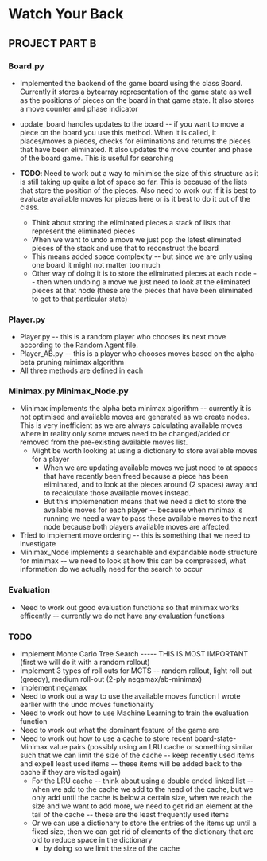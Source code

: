 # Watch Your Back

## PROJECT PART B

### Board.py
* Implemented the backend of the game board using the class Board. Currently it stores a bytearray representation of the game state as well as the positions of pieces on the board in that game state. It also stores a move counter and phase indicator 
* update_board handles updates to the board -- if you want to move a piece on the board you use this method. When it is called, it places/moves a pieces, checks for eliminations and returns the pieces that have been eliminated. It also updates the move counter and phase of the board game. This is useful for searching 
* **TODO**: Need to work out a way to minimise the size of this structure as it is still taking up quite a lot of space so far. This is because of the lists that store the position of the pieces. Also need to work out if it is best to evaluate available moves for pieces here or is it best to do it out of the class.
    - Think about storing the eliminated pieces a stack of lists that represent the eliminated pieces
    - When we want to undo a move we just pop the latest eliminated pieces of the stack and use that to reconstruct the board 
    - This means added space complexity -- but since we are only using one board it might not matter too much 
    
    * Other way of doing it is to store the eliminated pieces at each node -- then when undoing a move we just need to look at the eliminated pieces at that node (these are the pieces that have been eliminated to get to that particular state)
    
### Player.py 
* Player.py -- this is a random player who chooses its next move according to the Random Agent file. 
* Player_AB.py -- this is a player who chooses moves based on the alpha-beta pruning minimax algorithm 
* All three methods are defined in each 

### Minimax.py Minimax_Node.py
* Minimax implements the alpha beta minimax algorithm -- currently it is not optimised and available moves are generated as we create nodes. This is very inefficient as we are always calculating available moves where in reality only some moves need to be changed/added or removed from the pre-existing available moves list.
    - Might be worth looking at using a dictionary to store available moves for a player 
        - When we are updating available moves we just need to at spaces that have recently been freed because a piece has been eliminated, and to look at the pieces around (2 spaces) away and to recalculate those available moves instead.
        - But this implemenation means that we need a dict to store the available moves for each player -- because when minimax is running we need a way to pass these available moves to the next node because both players available moves are affected. 
* Tried to implement move ordering -- this is something that we need to investigate 
* Minimax_Node implements a searchable and expandable node structure for minimax -- we need to look at how this can be compressed, what information do we actually need for the search to occur 

### Evaluation 
* Need to work out good evaluation functions so that minimax works efficently -- currently we do not have any evaluation functions 

### TODO 
* Implement Monte Carlo Tree Search ----- THIS IS MOST IMPORTANT (first we will do it with a random rollout)
* Implement 3 types of roll outs for MCTS -- random rollout, light roll out (greedy), medium roll-out (2-ply negamax/ab-minimax)
* Implement negamax
* Need to work out a way to use the available moves function I wrote earlier with the undo moves functionality 
* Need to work out how to use Machine Learning to train the evaluation function 
* Need to work out what the dominant feature of the game are 
* Need to work out how to use a cache to store recent board-state-Minimax value pairs (possibly using an LRU cache or something similar such that we can limit the size of the cache -- keep recently used items and expell least used items -- these items will be added back to the cache if they are visited again)
    - For the LRU cache -- think about using a double ended linked list -- when we add to the cache we add to the head of the cache, but we only add until the cache is below a certain size, when we reach the size and we want to add more, we need to get rid an element at the tail of the cache -- these are the least frequently used items 
    - Or we can use a dictionary to store the entries of the items up until a fixed size, then we can get rid of elements of the dictionary that are old to reduce space in the dictionary 
        - by doing so we limit the size of the cache 